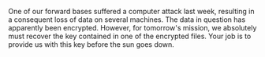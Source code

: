 One of our forward bases suffered a computer attack last week, resulting in a consequent loss of data on several machines. The data in question has apparently been encrypted. However, for tomorrow's mission, we absolutely must recover the key contained in one of the encrypted files. Your job is to provide us with this key before the sun goes down.
